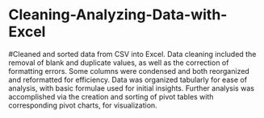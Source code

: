 # Cleaning-Analyzing-Data-with-Excel
#Cleaned and sorted data from CSV into Excel. Data cleaning included the removal of blank and duplicate values, as well as the correction of formatting errors. Some columns were condensed and both reorganized and reformatted for efficiency. Data was organized tabularly for ease of analysis, with basic formulae used for initial insights. Further analysis was accomplished via the creation and sorting of pivot tables with corresponding pivot charts, for visualization.
